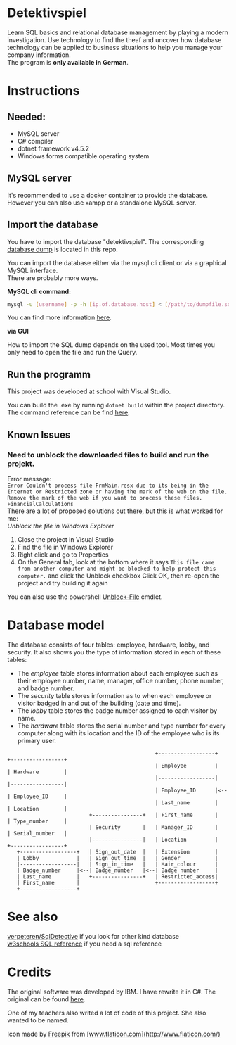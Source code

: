 # Detektivspiel
Learn SQL basics and relational database management by playing a modern investigation. Use technology to find the theaf and uncover how database technology can be applied to business situations to help you manage your company information.  
The program is **only available in German**.

# Instructions
## Needed:
* MySQL server
* C# compiler
* dotnet framework v4.5.2
* Windows forms compatible operating system

## MySQL server
It's recommended to use a docker container to provide the database. However you can also use xampp or a standalone MySQL server.

## Import the database
You have to import the database "detektivspiel". The corresponding [database dump](Detektivspiel.sql) is located in this repo.

You can import the database either via the mysql cli client or via a graphical MySQL interface.  
There are probably more ways.

**MySQL cli command:**

```bash
mysql -u [username] -p -h [ip.of.database.host] < [/path/to/dumpfile.sql]
```
You can find more information [here](https://www.digitalocean.com/community/tutorials/how-to-import-and-export-databases-in-mysql-or-mariadb).

**via GUI**

How to import the SQL dump depends on the used tool. Most times you only need to open the file and run the Query.

## Run the programm
This project was developed at school with Visual Studio.

You can build the .exe by running `dotnet build` within the project directory. The command reference can be find [here](https://docs.microsoft.com/de-de/dotnet/core/tools/dotnet-build).

## Known Issues
### Need to unblock the downloaded files to build and run the projekt.  
  Error message:  
  `Error Couldn't process file FrmMain.resx due to its being in the Internet or Restricted zone or having the mark of the web on the file. Remove the mark of the web if you want to process these files. FinancialCalculations`  
  There are a lot of proposed solutions out there, but this is what worked for me:  
  _Unblock the file in Windows Explorer_
  1. Close the project in Visual Studio
  2. Find the file in Windows Explorer
  3. Right click and go to Properties
  4. On the General tab, look at the bottom where it says `This file came from another computer and might be blocked to help protect this computer.` and click the Unblock checkbox
  Click OK, then re-open the project and try building it again  

  You can also use the powershell [Unblock-File](https://docs.microsoft.com/en-us/powershell/module/microsoft.powershell.utility/unblock-file?view=powershell-7) cmdlet.

# Database model

The database consists of four tables: employee, hardware, lobby, and security. It also shows you the type of information stored in each of these tables:

* The *employee* table stores information about each employee such as their employee number, name, manager, office number, phone number, and badge number.
* The *security* table stores information as to when each employee or visitor badged in and out of the building (date and time).
* The *lobby* table stores the badge number assigned to each visitor by name.
* The *hardware* table stores the serial number and type number for every computer along with its location and the ID of the employee who is its primary user.

```
                                               +------------------+   +-----------------+
                                               | Employee         |   | Hardware        |
                                               |------------------|   |-----------------|
                                               | Employee_ID      |<--| Employee_ID     |
                                               | Last_name        |   | Location        |
                          +----------------+   | First_name       |   | Type_number     |
                          | Security       |   | Manager_ID       |   | Serial_number   |
                          |----------------|   | Location         |   +-----------------+
   +------------------+   | Sign_out_date  |   | Extension        |
   | Lobby            |   | Sign_out_time  |   | Gender           |
   |------------------|   | Sign_in_time   |   | Hair_colour      |
   | Badge_number     |<--| Badge_number   |<--| Badge number     |
   | Last_name        |   +----------------+   | Restricted_access|
   | First_name       |                        +------------------+
   +------------------+
```


# See also
[verpeteren/SqlDetective](https://github.com/verpeteren/SqlDetective) if you look for other kind database  
[w3schools SQL reference](https://www.w3schools.com/sql/sql_intro.asp) if you need a sql reference

# Credits
The original software was developed by IBM. I have rewrite it in C#. The original can be found [here](https://www.ibm.com/developerworks/data/tutorials/dm0804moffatt/index.html).

One of my teachers also writed a lot of code of this project. She also wanted to be named.

Icon made by [Freepik](https://www.flaticon.com/authors/freepik) from [www.flaticon.com](http://www.flaticon.com/)
